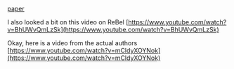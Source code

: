 [paper](https://arxiv.org/pdf/2007.13544.pdf)

I also looked a bit on this video on ReBel [https://www.youtube.com/watch?v=BhUWvQmLzSk](https://www.youtube.com/watch?v=BhUWvQmLzSk)

Okay, here is a video from the actual authors [https://www.youtube.com/watch?v=mCldyXOYNok](https://www.youtube.com/watch?v=mCldyXOYNok)

